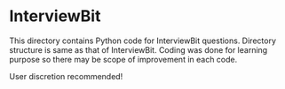 # InterviewBit

This directory contains Python code for InterviewBit questions. Directory structure is same as that of InterviewBit. 
Coding was done for learning purpose so there may be scope of improvement in each code.

User discretion recommended!
